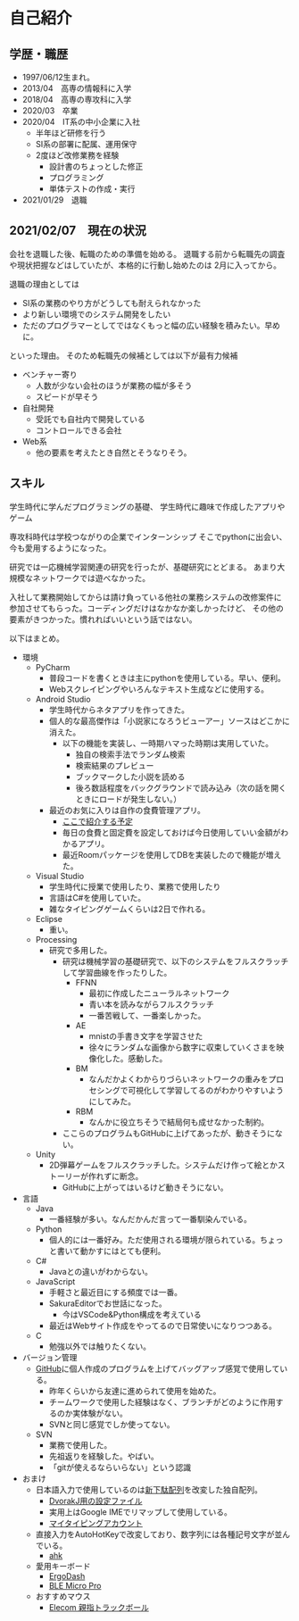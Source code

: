 # 自己紹介

## 学歴・職歴

+ 1997/06/12生まれ。
+ 2013/04　高専の情報科に入学
+ 2018/04　高専の専攻科に入学
+ 2020/03　卒業
+ 2020/04　IT系の中小企業に入社
  + 半年ほど研修を行う
  + SI系の部署に配属、運用保守
  + 2度ほど改修業務を経験
    + 設計書のちょっとした修正
    + プログラミング
    + 単体テストの作成・実行
+ 2021/01/29　退職

## 2021/02/07　現在の状況

会社を退職した後、転職のための準備を始める。
退職する前から転職先の調査や現状把握などはしていたが、本格的に行動し始めたのは
2月に入ってから。

退職の理由としては

+ SI系の業務のやり方がどうしても耐えられなかった
+ より新しい環境でのシステム開発をしたい
+ ただのプログラマーとしてではなくもっと幅の広い経験を積みたい。早めに。

といった理由。
そのため転職先の候補としては以下が最有力候補

+ ベンチャー寄り
  + 人数が少ない会社のほうが業務の幅が多そう
  + スピードが早そう
+ 自社開発
  + 受託でも自社内で開発している
  + コントロールできる会社
+ Web系
  + 他の要素を考えたとき自然とそうなりそう。

## スキル

学生時代に学んだプログラミングの基礎、
学生時代に趣味で作成したアプリやゲーム

専攻科時代は学校つながりの企業でインターンシップ
そこでpythonに出会い、今も愛用するようになった。

研究では一応機械学習関連の研究を行ったが、基礎研究にとどまる。
あまり大規模なネットワークでは遊べなかった。

入社して業務開始してからは請け負っている他社の業務システムの改修案件に
参加させてもらった。コーディングだけはなかなか楽しかったけど、
その他の要素がきつかった。慣れればいいという話ではない。

以下はまとめ。

+ 環境
  + PyCharm
    + 普段コードを書くときは主にpythonを使用している。早い、便利。
    + Webスクレイピングやいろんなテキスト生成などに使用する。
  + Android Studio
    + 学生時代からネタアプリを作ってきた。
    + 個人的な最高傑作は「小説家になろうビューアー」ソースはどこかに消えた。
      + 以下の機能を実装し、一時期ハマった時期は実用していた。
        + 独自の検索手法でランダム検索
        + 検索結果のプレビュー
        + ブックマークした小説を読める
        + 後ろ数話程度をバックグラウンドで読み込み（次の話を開くときにロードが発生しない。）
    + 最近のお気に入りは自作の食費管理アプリ。
      + [ここで紹介する予定](http://not_created)
      + 毎日の食費と固定費を設定しておけば今日使用していい金額がわかるアプリ。
      + 最近Roomパッケージを使用してDBを実装したので機能が増えた。
  + Visual Studio
    + 学生時代に授業で使用したり、業務で使用したり
    + 言語はC#を使用していた。
    + 雑なタイピングゲームくらいは2日で作れる。
  + Eclipse
    + 重い。
  + Processing
    + 研究で多用した。
      + 研究は機械学習の基礎研究で、以下のシステムをフルスクラッチして学習曲線を作ったりした。
        + FFNN
          + 最初に作成したニューラルネットワーク
          + 青い本を読みながらフルスクラッチ
          + 一番苦戦して、一番楽しかった。
        + AE
          + mnistの手書き文字を学習させた
          + 徐々にランダムな画像から数字に収束していくさまを映像化した。感動した。
        + BM
          + なんだかよくわからりづらいネットワークの重みをプロセシングで可視化して学習してるのがわかりやすいようにしてみた。
        + RBM
          + なんかに役立ちそうで結局何も成せなかった制約。
      + ここらのプログラムもGitHubに上げてあったが、動きそうにない。
  + Unity
    + 2D弾幕ゲームをフルスクラッチした。システムだけ作って絵とかストーリーが作れずに断念。
      + GitHubに上がってはいるけど動きそうにない。
+ 言語
  + Java
    + 一番経験が多い。なんだかんだ言って一番馴染んでいる。
  + Python
    + 個人的には一番好み。ただ使用される環境が限られている。ちょっと書いて動かすにはとても便利。
  + C#
    + Javaとの違いがわからない。
  + JavaScript
    + 手軽さと最近目にする頻度では一番。
    + SakuraEditorでお世話になった。
      + 今はVSCode&Python構成を考えている
    + 最近はWebサイト作成をやってるので日常使いになりつつある。
  + C
    + 勉強以外では触りたくない。
+ バージョン管理
  + [GitHub](https://github.com/ichir0roie)に個人作成のプログラムを上げてバッグアップ感覚で使用している。
    + 昨年くらいから友達に進められて使用を始めた。
    + チームワークで使用した経験はなく、ブランチがどのように作用するのか実体験がない。
    + SVNと同じ感覚でしか使ってない。
  + SVN
    + 業務で使用した。
    + 先祖返りを経験した。やばい。
    + 「gitが使えるならいらない」という認識
+ おまけ
  + 日本語入力で使用しているのは[新下駄配列](https://kouy.exblog.jp/13627994/)を改変した独自配列。
    + [DvorakJ用の設定ファイル](https://github.com/ichir0roie/typing/blob/master/DvrakJKeyLayout/getaro.txt)
    + 実用上はGoogle IMEでリマップして使用している。
    + [マイタイピングアカウント](https://twitter.com/Ichir0roieT)
  + 直接入力をAutoHotKeyで改変しており、数字列には各種記号文字が並んでいる。
    + [ahk](https://github.com/ichir0roie/typing/blob/master/ichir0roieAHK/DirectInput.ahk)
  + 愛用キーボード
    + [ErgoDash](https://yushakobo.jp/shop/ergodash/)
    + [BLE Micro Pro](https://yushakobo.jp/shop/ble-micro-pro/)
  + おすすめマウス
    + [Elecom 親指トラックボール](https://www.amazon.co.jp/dp/B07DMF2DNW/ref=emc_b_5_t)
